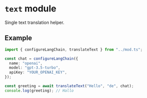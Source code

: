 # `text` module

Single text translation helper.

## Example

```ts
import { configureLangChain, translateText } from "../mod.ts";

const chat = configureLangChain({
  name: "openai",
  model: "gpt-3.5-turbo",
  apiKey: "YOUR_OPENAI_KEY",
});

const greeting = await translateText("Hello", "de", chat);
console.log(greeting); // Hallo
```
